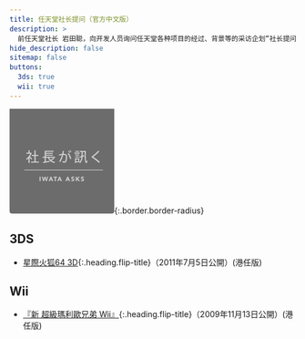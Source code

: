 ```yaml
---
title: 任天堂社长提问（官方中文版）
description: >
  前任天堂社长 岩田聪，向开发人员询问任天堂各种项目的经过、背景等的采访企划“社长提问”的链接集。<br>本页面下链接均转载自任天堂（香港）官网：<br><https://www.nintendo.com.hk/index_sc.html><br>以下列表为官方繁体中文版。顶部菜单栏中的地球🌍图标可一键切换简繁中文（比较简陋）。
hide_description: false
sitemap: false
buttons:
  3ds: true
  wii: true
---
```


![](/interviews/title_iwataasks.png){:.border.border-radius}

## 3DS

* [星際火狐64 3D]{:.heading.flip-title}（2011年7月5日公開）(港任版)

## Wii

* [『新 超級瑪利歐兄弟 Wii』]{:.heading.flip-title}（2009年11月13日公開）(港任版)

[星際火狐64 3D]: ../cht-hk/3ds/starfox64_3d/vol1/1/
[『新 超級瑪利歐兄弟 Wii』]: ../cht-hk/wii/nsmb/vol1/1/
